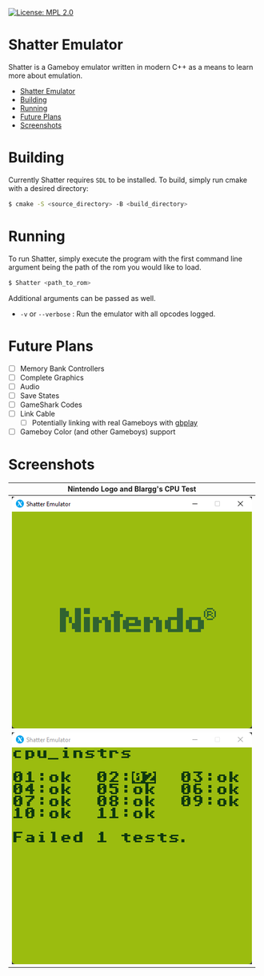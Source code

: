 [![License: MPL 2.0](https://img.shields.io/badge/License-MPL%202.0-brightgreen.svg)](https://opensource.org/licenses/MPL-2.0)

# Shatter Emulator

Shatter is a Gameboy emulator written in modern C++ as a means to learn more about emulation.
- [Shatter Emulator](#shatter-emulator)
- [Building](#building)
- [Running](#running)
- [Future Plans](#future-plans)
- [Screenshots](#screenshots)

# Building

Currently Shatter requires ``SDL`` to be installed. To build, simply run cmake with a desired directory:

``` bash
$ cmake -S <source_directory> -B <build_directory>
```

# Running

To run Shatter, simply execute the program with the first command line argument being the path of the rom
you would like to load.
``` bash
$ Shatter <path_to_rom>
```

Additional arguments can be passed as well.

* ``-v`` or ``--verbose`` : Run the emulator with all opcodes logged.

# Future Plans

- [ ] Memory Bank Controllers
- [ ] Complete Graphics
- [ ] Audio
- [ ] Save States
- [ ] GameShark Codes
- [ ] Link Cable
    - [ ] Potentially linking with real Gameboys with [gbplay](https://github.com/mwpenny/gbplay)
- [ ] Gameboy Color (and other Gameboys) support

# Screenshots

|                               Nintendo Logo and Blargg's CPU Test                              |
|:----------------------------------------------------------------------------------------------:|
|                   ![Nintendo](./screenshots/Nintendo.png?raw=true "Nintendo")                  |
|![Blargg cpu_instrs](./screenshots/Blargg%20cpu_instrs.png?raw=true "Blargg cpu_instrs")        |
